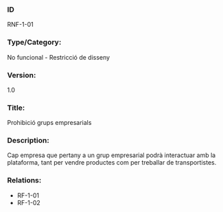### ID
RNF-1-01
### Type/Category: 
No funcional - Restricció de disseny
### Version:
1.0
### Title:
Prohibició grups empresarials
### Description: 
Cap empresa que pertany a un grup empresarial podrà interactuar amb la plataforma, tant per vendre productes com per treballar de transportistes.
### Relations:
* RF-1-01
* RF-1-02
